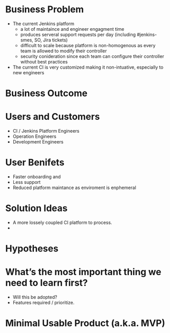 # Business Problem

 - The current Jenkins platform
	 - a lot of maintaince and engineer engagment time
	 - produces serveral support requests per day (including #jenkins-smes, SO, Jira tickets)
	 - difficult to scale because platform is non-homogenous as every team is allowed to modify their controller
	 - security conideration since each team can configure their controller without best practices
 - The current CI is very customized making it non-intuative, especially to new engineers

# Business Outcome

# Users and Customers

 - CI / Jenkins Platform Engineers
 - Operation Engineers
 - Development Engineers

# User Benifets

 - Faster onboarding and
 - Less support
 - Reduced platform maintance as enviroment is enphemeral
 
# Solution Ideas

 - A more lossely coupled CI platform to process.
 - 

# Hypotheses
# What’s the most important thing we need to learn first?

 - Will this be adopted?
 - Features required / prioritize.

# Minimal Usable Product (a.k.a. MVP)

<!--stackedit_data:
eyJoaXN0b3J5IjpbMTY4NjMyOTUxMywtMTExMjg2Njk0MSwtMT
Q0Mjc3NzY5OSwtMTUyNTcyMzAxMV19
-->